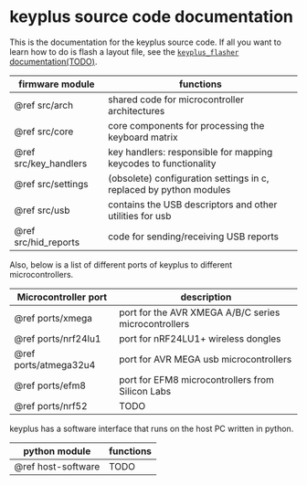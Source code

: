 # keyplus source code documentation

This is the documentation for the keyplus source code. If all you want to learn
how to do is flash a layout file, see the [`keyplus_flasher` documentation(TODO)](#TODO).

| firmware module       | functions                                                          |
| --------------------- | ------------------------------------------------------------------ |
| @ref src/arch         | shared code for microcontroller architectures                      |
| @ref src/core         | core components for processing the keyboard matrix                 |
| @ref src/key_handlers | key handlers: responsible for mapping keycodes to functionality    |
| @ref src/settings     | (obsolete) configuration settings in c, replaced by python modules |
| @ref src/usb          | contains the USB descriptors and other utilities for usb           |
| @ref src/hid_reports  | code for sending/receiving USB reports                             |

Also, below is a list of different ports of keyplus to different microcontrollers.

| Microcontroller port  | description
| --------------------- | --------------------------------------------------------------- |
| @ref ports/xmega            | port for the AVR XMEGA A/B/C series microcontrollers            |
| @ref ports/nrf24lu1         | port for nRF24LU1+ wireless dongles                             |
| @ref ports/atmega32u4       | port for AVR MEGA usb microcontrollers                          |
| @ref ports/efm8             | port for EFM8 microcontrollers from Silicon Labs                |
| @ref ports/nrf52            | TODO                                                            |


keyplus has a software interface that runs on the host PC written in python.

| python module                     | functions                                                       |
| --------------------------------- | --------------------------------------------------------------- |
| @ref host-software                | TODO                                                            |
